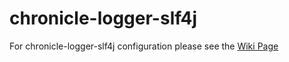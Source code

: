chronicle-logger-slf4j
======================

For chronicle-logger-slf4j configuration please see the [Wiki Page](https://github.com/OpenHFT/Chronicle-Logger/wiki/logger-slf4j)
